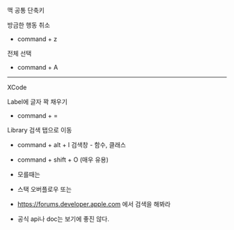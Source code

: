 맥 공통 단축키

방금한 행동 취소
- command + z

전체 선택
- command + A
-----

XCode

Label에 글자 꽉 채우기
- command + =

Library 검색 탭으로 이동
- command + alt + l
검색창 - 함수, 클래스
- command + shift + O (매우 유용)

- 모를때는
 - 스택 오버플로우 또는
 - https://forums.developer.apple.com 에서 검색을 해봐라
 - 공식 api나 doc는 보기에 좋진 않다.

